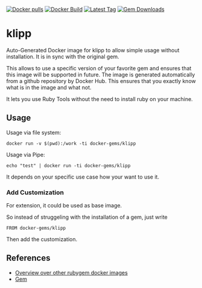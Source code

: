 [![Docker pulls](https://img.shields.io/docker/pulls/rubygem/klipp.svg)](https://hub.docker.com/r/rubygem/klipp/)
[![Docker Build](https://img.shields.io/docker/automated/rubygem/klipp.svg)](https://hub.docker.com/r/rubygem/klipp/)
[![Latest Tag](https://img.shields.io/github/tag/docker-rubygem/klipp.svg)](https://hub.docker.com/r/rubygem/klipp/)
[![Gem Downloads](https://img.shields.io/gem/dt/klipp.svg)](https://rubygems.org/gems/klipp/)
# klipp

Auto-Generated Docker image for klipp to allow simple usage without installation.
It is in sync with the original gem.

This allows to use a specific version of your favorite gem and ensures that this image will be supported in future.
The image is generated automatically from a github repository by Docker Hub.
This ensures that you exactly know what is in the image and what not.

It lets you use Ruby Tools without the need to install ruby on your machine.

## Usage

Usage via file system:

`docker run -v $(pwd):/work -ti docker-gems/klipp`

Usage via Pipe:

`echo "test" | docker run -ti docker-gems/klipp`

It depends on your specific use case how your want to use it.

### Add Customization

For extension, it could be used as base image.

So instead of struggeling with the installation of a gem, just write

`FROM docker-gems/klipp`

Then add the customization.

## References

 - [Overview over other rubygem docker images](https://github.com/thinkbot/docker-rubygem)
 - [Gem](https://rubygems.org/gems/klipp/)

